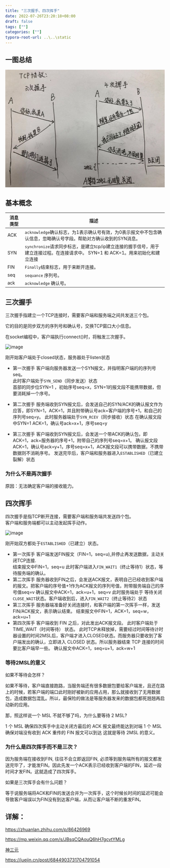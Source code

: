 ```yaml
---
title: "三次握手、四次挥手"
date: 2022-07-26T23:20:18+08:00
draft: false
tags: [""]
categories: [""]
typora-root-url: ..\..\static
---
```


## 一图总结

![image](/images/53062591-3d846300-34fc-11e9-8d0f-4063d9ff3398.png)



## 基本概念

| 消息类型 | 描述                                                         |
| -------- | ------------------------------------------------------------ |
| ACK      | `acknowledge`确认标志，为1表示确认号有效，为0表示报文中不包含确认信息，忽略确认号字段。帮助对方确认收到的SYN消息。 |
| SYN      | `synchronize`请求同步标志，是建立tcp/ip建立连接的握手信号，用于建立连接过程。在连接请求中。 SYN=1 和 ACK=1。用来初始化和建立连接 |
| FIN      | `Finally`结束标志，用于来断开连接。                          |
| seq      | `sequance` 序列号。                                          |
| ack      | `acknowledge` 确认号。                                       |

## 三次握手

三次握手指建立一个TCP连接时，需要客户端和服务端之间共发送三个包。

它的目的是同步双方的序列号和确认号，交换TCP窗口大小信息。

在socket编程中，客户端执行connect()时，将触发三次握手。



![image](https://pic3.zhimg.com/80/v2-2a54823bd63e16674874aa46a67c6c72_720w.jpg)



刚开始客户端处于closed状态，服务器处于listen状态

- 第一次握手
  客户端向服务器发送一个SYN报文，并指明客户端的的序列号seq。  
  此时客户端处于`SYN_SEND`（同步发送）状态  
  首部的同步位SYN=1 ，初始序号seq=x，SYN=1的报文段不能携带数据，但要消耗掉一个序号。

- 第二次握手
  服务端收到SYN报文后，会发送自己的SYN/ACK的确认报文作为应答，即SYN=1，ACK=1，并且附带确认号ack=客户端的序号+1，和自己的序列号seq=y。
  此时服务器端处于`SYN_RCEV`（同步接收）状态
  在确认报文段中SYN=1 ACK=1，确认号ack=x+1，序号seq=y

- 第三次握手
  客户端收到SYN报文后，会发送一个带ACK的确认包，即ACK=1，ack=服务器的序号+1，附带自己的序列号seq=x+1。
  确认报文段ACK=1，确认号ack=y+1，序号seq=x+1，ACK报文段可以携带数据，不携带数据则不消耗序号。
  发送完毕后，客户端和服务器进入`ESTABLISHED`（已建立裂解）状态

### 为什么不是两次握手

原因：无法确定客户端的接收能力。

## 四次挥手

四次握手是指TCP断开连接，需要客户端和服务端共发送四个包。  
客户端和服务端都可以主动发起挥手动作。



![image](https://pic2.zhimg.com/80/v2-c7d4b5aca66560365593f57385ce9fa9_720w.jpg)



刚开始双方都处于`ESTABLISHED`（已建立）状态。

- 第一次挥手
  客户端发送FIN报文（FIN=1，seq=u),并停止再发送数据，主动关闭TCP连接.  
  结束报文中FIN=1，seq=u
  此时客户端进入`FIN_WAIT1`（终止等待1）状态，等待服务端的确认。
- 第二次挥手
  服务器收到FIN之后，会发送ACK报文，表明自己已经收到客户端的报文。把客户端的序号值+1作为ACK报文的序列号值，附带服务端自己的序号值seq=v
  确认报文中ACK=1，ack=u+1，seq=v 
  此时服务端处于 等待关闭`CLOSE_WAIT`状态。客户端收到后，进入`FIN_WAIT2`（终止等待2）状态
- 第三次挥手
  服务器端准备好关闭连接时，和客户端的第一次挥手一样，发送FIN/ACK报文，表示确认结束。
  结束报文中FIN=1，ACK=1，seq=w，ack=u+1
- 第四次挥手
  客户端收到 FIN 之后，对此发出ACK报文段。
  此时客户端处于 TIME_WAIT（时间等待） 状态。  此时TCP未释放掉，需要经过时间等待计时器设置的时间2MSL后，客户端才进入CLOSED状态。而服务器只要收到了客户端发出的确认，立即进入 CLOSED 状态。所以服务器结束 TCP 连接的时间要比客户端早一些。
  确认报文中ACK=1，seq=u+1，ack=w+1

### 等待2MSL的意义

如果不等待会怎样？

如果不等待，客户端直接跑路，当服务端还有很多数据包要给客户端发，且还在路上的时候，若客户端的端口此时刚好被新的应用占用，那么就接收到了无用数据包，造成数据包混乱。所以，最保险的做法是等服务器发来的数据包都死翘翘再启动新的应用。

那，照这样说一个 MSL 不就不够了吗，为什么要等待 2 MSL?

1 个 MSL 确保四次挥手中主动关闭方最后的 ACK 报文最终能达到对端
1 个 MSL 确保对端没有收到 ACK 重传的 FIN 报文可以到达
这就是等待 2MSL 的意义。

### 为什么是四次挥手而不是三次？

因为服务端在接收到FIN, 往往不会立即返回FIN, 必须等到服务端所有的报文都发送完毕了，才能发FIN。因此先发一个ACK表示已经收到客户端的FIN，延迟一段时间才发FIN。这就造成了四次挥手。

如果是三次挥手会有什么问题？

等于说服务端将ACK和FIN的发送合并为一次挥手，这个时候长时间的延迟可能会导致客户端误以为FIN没有到达客户端，从而让客户端不断的重发FIN。



## 详解：

https://zhuanlan.zhihu.com/p/86426969

https://mp.weixin.qq.com/s/JBsqCQAouQ6hH7gcvtYMLg

[神三元](https://sanyuan0704.top/blogs/net/tcp/002.html#%E7%9C%9F%E5%AE%9E%E6%8F%A1%E6%89%8Bl)

https://juejin.cn/post/6844903731704791054